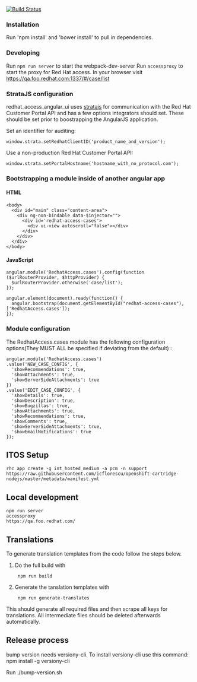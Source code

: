 [![Build Status](https://travis-ci.org/redhataccess/redhat_access_angular_ui.svg?branch=master)](https://travis-ci.org/redhataccess/redhat_access_angular_ui)  

### Installation

Run 'npm install' and 'bower install' to pull in dependencies.  

### Developing

Run `npm run server` to start the webpack-dev-server
Run `accessproxy` to start the proxy for Red Hat access.
In your browser visit https://qa.foo.redhat.com:1337/#/case/list

### StrataJS configuration
redhat_access_angular_ui uses [stratajs](https://github.com/redhataccess/stratajs) for communication with the Red Hat Customer Portal API and has a few options integrators should set.  These should be set prior to boostrapping the AngularJS application.

Set an identifier for auditing:  

~~~
window.strata.setRedhatClientID('product_name_and_version');  
~~~
Use a non-production Red Hat Customer Portal API:  

~~~
window.strata.setPortalHostname('hostname_with_no_protocol.com');  
~~~


### Bootstrapping a module inside of another angular app
#### HTML
~~~
<body>
  <div id="main" class="content-area">
    <div ng-non-bindable data-$injector="">
      <div id='redhat-access-cases'>
        <div ui-view autoscroll="false"></div>
      </div>
    </div>
  </div>
</body>
~~~  

#### JavaScript
~~~
angular.module('RedhatAccess.cases').config(function ($urlRouterProvider, $httpProvider) {
  $urlRouterProvider.otherwise('case/list');
});

angular.element(document).ready(function() {
  angular.bootstrap(document.getElementById("redhat-access-cases"), ['RedhatAccess.cases']);
});
~~~

### Module configuration
The RedhatAccess.cases module has the following configuration options(They MUST ALL be specified if deviating from the default)  :  

~~~
angular.module('RedhatAccess.cases')
.value('NEW_CASE_CONFIG', {
  'showRecommendations': true,
  'showAttachments': true,
  'showServerSideAttachments': true
})
.value('EDIT_CASE_CONFIG', {
  'showDetails': true,
  'showDescription': true,
  'showBugzillas': true,
  'showAttachments': true,
  'showRecommendations': true,
  'showComments': true,
  'showServerSideAttachments': true,
  'showEmailNotifications': true
});
~~~

## ITOS Setup

    rhc app create -g int_hosted_medium -a pcm -n support https://raw.githubusercontent.com/icflorescu/openshift-cartridge-nodejs/master/metadata/manifest.yml

## Local development

    npm run server
    accessproxy
    https://qa.foo.redhat.com/
    
## Translations
To generate translation templates from the code follow the steps below.

1. Do the full build with

        npm run build
2. Generate the tanslation templates with

        npm run generate-translates
        
This should generate all required files and then scrape all keys for translations. All intermediate files should be deleted afterwards automatically.

## Release process
bump version needs versiony-cli. To install versiony-cli use this command:
npm install -g versiony-cli

Run ./bump-version.sh <new-version>

